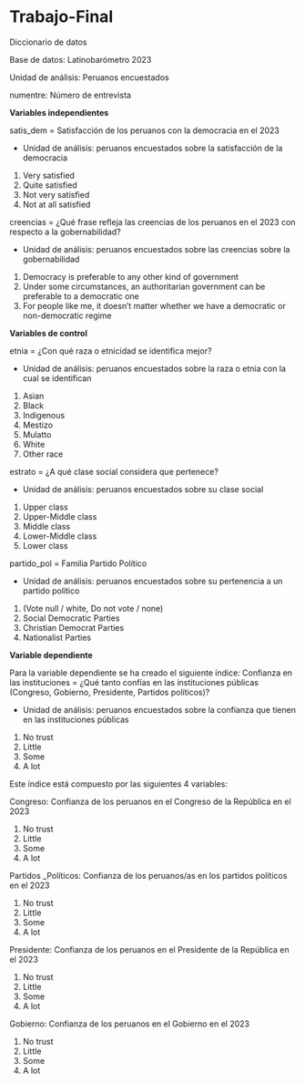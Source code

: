 # Trabajo-Final
Diccionario de datos

Base de datos: Latinobarómetro 2023

Unidad de análisis: Peruanos encuestados

numentre: Número de entrevista 

**Variables independientes**

satis_dem = Satisfacción de los peruanos con la democracia en el 2023

-	Unidad de análisis: peruanos encuestados sobre la satisfacción de la democracia

1.	Very satisfied 
2.	Quite satisfied
3.	Not very satisfied
4.	Not at all satisfied



creencias = ¿Qué frase refleja las creencias de los peruanos en el 2023 con respecto a la gobernabilidad?
-	Unidad de análisis: peruanos encuestados sobre las creencias sobre la gobernabilidad
1.	Democracy is preferable to any other kind of government
2.	Under some circumstances, an authoritarian government can be preferable to a democratic one
3.	For people like me, it doesn’t matter whether we have a democratic or non-democratic regime



**Variables de control**

etnia = ¿Con qué raza o etnicidad se identifica mejor?
-	Unidad de análisis: peruanos encuestados sobre la raza o etnia con la cual se identifican
1.	Asian
2.	Black
3.	Indigenous
4.	Mestizo
5.	Mulatto
6.	White
7.	Other race



estrato = ¿A qué clase social considera que pertenece?

-	Unidad de análisis: peruanos encuestados sobre su clase social
1.	Upper class
2.	Upper-Middle class
3.	Middle class
4.	Lower-Middle class
5.	Lower class


partido_pol = Familia Partido Político
-	Unidad de análisis: peruanos encuestados sobre su pertenencia a un partido político
1.	(Vote null / white, Do not vote / none)
2.	Social Democratic Parties
3.	Christian Democrat Parties
4.	Nationalist Parties


**Variable dependiente**

Para la variable dependiente se ha creado el siguiente índice:
Confianza en las instituciones = ¿Qué tanto confías en las instituciones públicas (Congreso, Gobierno, Presidente, Partidos políticos)?

-	Unidad de análisis: peruanos encuestados sobre la confianza que tienen en las instituciones públicas

1. No trust 
2. Little 
3. Some 
2. A lot 

Este índice está compuesto por las siguientes 4 variables:

Congreso: Confianza de los peruanos en el Congreso de la República en el 2023
1.	No trust 
2.	Little 
3.	Some 
4.	A lot 

Partidos _Políticos: Confianza de los peruanos/as en los partidos políticos en el 2023 
1.	No trust 
2.	Little 
3.	Some 
4.	A lot 

Presidente: Confianza de los peruanos en el Presidente de la República en el 2023
1.	No trust
2.	Little 
3.	Some 
4.	A lot

Gobierno: Confianza de los peruanos en el Gobierno en el 2023
1.	No trust 
2.	Little 
3.	Some 
4.	A lot 
